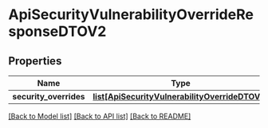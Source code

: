 # ApiSecurityVulnerabilityOverrideResponseDTOV2

## Properties
Name | Type | Description | Notes
------------ | ------------- | ------------- | -------------
**security_overrides** | [**list[ApiSecurityVulnerabilityOverrideDTOV2]**](ApiSecurityVulnerabilityOverrideDTOV2.md) |  | [optional] 

[[Back to Model list]](../README.md#documentation-for-models) [[Back to API list]](../README.md#documentation-for-api-endpoints) [[Back to README]](../README.md)

